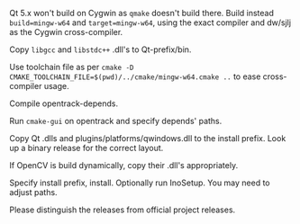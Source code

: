 Qt 5.x won't build on Cygwin as <code>qmake</code> doesn't build there.
Build instead <code>build=mingw-w64</code> and <code>target=mingw-w64</code>, using the exact compiler and dw/sjlj as the Cygwin cross-compiler.

Copy `libgcc` and `libstdc++` .dll's to Qt-prefix/bin.

Use toolchain file as per <code>cmake -D CMAKE_TOOLCHAIN_FILE=$(pwd)/../cmake/mingw-w64.cmake ..</code> to ease cross-compiler usage.

Compile opentrack-depends.

Run `cmake-gui` on opentrack and specify depends' paths.

Copy Qt .dlls and plugins/platforms/qwindows.dll to the install prefix. Look up a binary release for the correct layout.

If OpenCV is build dynamically, copy their .dll's appropriately.

Specify install prefix, install. Optionally run InoSetup. You may need to adjust paths.

Please distinguish the releases from official project releases.